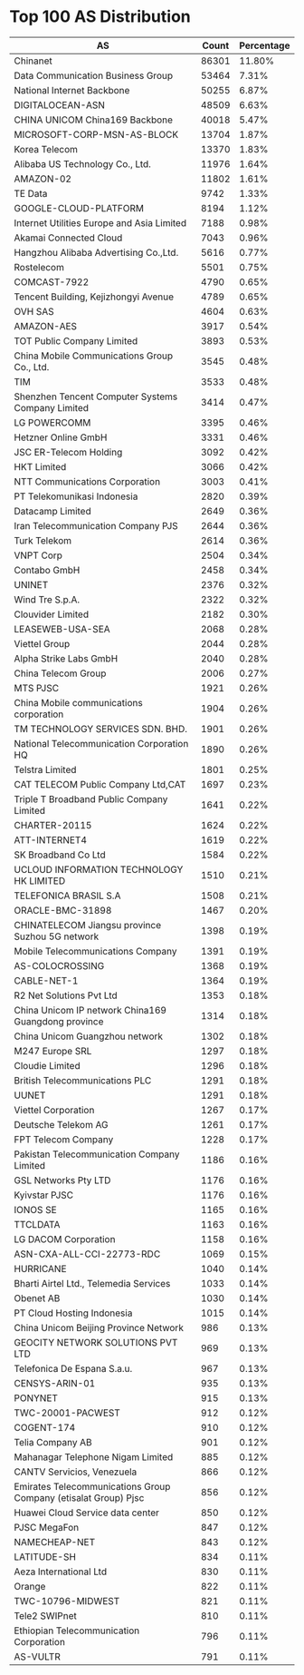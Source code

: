 # Top 100 AS Distribution
| AS | Count | Percentage |
|----|----|----|
| Chinanet | 86301 | 11.80% |
| Data Communication Business Group | 53464 | 7.31% |
| National Internet Backbone | 50255 | 6.87% |
| DIGITALOCEAN-ASN | 48509 | 6.63% |
| CHINA UNICOM China169 Backbone | 40018 | 5.47% |
| MICROSOFT-CORP-MSN-AS-BLOCK | 13704 | 1.87% |
| Korea Telecom | 13370 | 1.83% |
| Alibaba US Technology Co., Ltd. | 11976 | 1.64% |
| AMAZON-02 | 11802 | 1.61% |
| TE Data | 9742 | 1.33% |
| GOOGLE-CLOUD-PLATFORM | 8194 | 1.12% |
| Internet Utilities Europe and Asia Limited | 7188 | 0.98% |
| Akamai Connected Cloud | 7043 | 0.96% |
| Hangzhou Alibaba Advertising Co.,Ltd. | 5616 | 0.77% |
| Rostelecom | 5501 | 0.75% |
| COMCAST-7922 | 4790 | 0.65% |
| Tencent Building, Kejizhongyi Avenue | 4789 | 0.65% |
| OVH SAS | 4604 | 0.63% |
| AMAZON-AES | 3917 | 0.54% |
| TOT Public Company Limited | 3893 | 0.53% |
| China Mobile Communications Group Co., Ltd. | 3545 | 0.48% |
| TIM | 3533 | 0.48% |
| Shenzhen Tencent Computer Systems Company Limited | 3414 | 0.47% |
| LG POWERCOMM | 3395 | 0.46% |
| Hetzner Online GmbH | 3331 | 0.46% |
| JSC ER-Telecom Holding | 3092 | 0.42% |
| HKT Limited | 3066 | 0.42% |
| NTT Communications Corporation | 3003 | 0.41% |
| PT Telekomunikasi Indonesia | 2820 | 0.39% |
| Datacamp Limited | 2649 | 0.36% |
| Iran Telecommunication Company PJS | 2644 | 0.36% |
| Turk Telekom | 2614 | 0.36% |
| VNPT Corp | 2504 | 0.34% |
| Contabo GmbH | 2458 | 0.34% |
| UNINET | 2376 | 0.32% |
| Wind Tre S.p.A. | 2322 | 0.32% |
| Clouvider Limited | 2182 | 0.30% |
| LEASEWEB-USA-SEA | 2068 | 0.28% |
| Viettel Group | 2044 | 0.28% |
| Alpha Strike Labs GmbH | 2040 | 0.28% |
| China Telecom Group | 2006 | 0.27% |
| MTS PJSC | 1921 | 0.26% |
| China Mobile communications corporation | 1904 | 0.26% |
| TM TECHNOLOGY SERVICES SDN. BHD. | 1901 | 0.26% |
| National Telecommunication Corporation HQ | 1890 | 0.26% |
| Telstra Limited | 1801 | 0.25% |
| CAT TELECOM Public Company Ltd,CAT | 1697 | 0.23% |
| Triple T Broadband Public Company Limited | 1641 | 0.22% |
| CHARTER-20115 | 1624 | 0.22% |
| ATT-INTERNET4 | 1619 | 0.22% |
| SK Broadband Co Ltd | 1584 | 0.22% |
| UCLOUD INFORMATION TECHNOLOGY HK LIMITED | 1510 | 0.21% |
| TELEFONICA BRASIL S.A | 1508 | 0.21% |
| ORACLE-BMC-31898 | 1467 | 0.20% |
| CHINATELECOM Jiangsu province Suzhou 5G network | 1398 | 0.19% |
| Mobile Telecommunications Company | 1391 | 0.19% |
| AS-COLOCROSSING | 1368 | 0.19% |
| CABLE-NET-1 | 1364 | 0.19% |
| R2 Net Solutions Pvt Ltd | 1353 | 0.18% |
| China Unicom IP network China169 Guangdong province | 1314 | 0.18% |
| China Unicom Guangzhou network | 1302 | 0.18% |
| M247 Europe SRL | 1297 | 0.18% |
| Cloudie Limited | 1296 | 0.18% |
| British Telecommunications PLC | 1291 | 0.18% |
| UUNET | 1291 | 0.18% |
| Viettel Corporation | 1267 | 0.17% |
| Deutsche Telekom AG | 1261 | 0.17% |
| FPT Telecom Company | 1228 | 0.17% |
| Pakistan Telecommunication Company Limited | 1186 | 0.16% |
| GSL Networks Pty LTD | 1176 | 0.16% |
| Kyivstar PJSC | 1176 | 0.16% |
| IONOS SE | 1165 | 0.16% |
| TTCLDATA | 1163 | 0.16% |
| LG DACOM Corporation | 1158 | 0.16% |
| ASN-CXA-ALL-CCI-22773-RDC | 1069 | 0.15% |
| HURRICANE | 1040 | 0.14% |
| Bharti Airtel Ltd., Telemedia Services | 1033 | 0.14% |
| Obenet AB | 1030 | 0.14% |
| PT Cloud Hosting Indonesia | 1015 | 0.14% |
| China Unicom Beijing Province Network | 986 | 0.13% |
| GEOCITY NETWORK SOLUTIONS PVT LTD | 969 | 0.13% |
| Telefonica De Espana S.a.u. | 967 | 0.13% |
| CENSYS-ARIN-01 | 935 | 0.13% |
| PONYNET | 915 | 0.13% |
| TWC-20001-PACWEST | 912 | 0.12% |
| COGENT-174 | 910 | 0.12% |
| Telia Company AB | 901 | 0.12% |
| Mahanagar Telephone Nigam Limited | 885 | 0.12% |
| CANTV Servicios, Venezuela | 866 | 0.12% |
| Emirates Telecommunications Group Company (etisalat Group) Pjsc | 856 | 0.12% |
| Huawei Cloud Service data center | 850 | 0.12% |
| PJSC MegaFon | 847 | 0.12% |
| NAMECHEAP-NET | 843 | 0.12% |
| LATITUDE-SH | 834 | 0.11% |
| Aeza International Ltd | 830 | 0.11% |
| Orange | 822 | 0.11% |
| TWC-10796-MIDWEST | 821 | 0.11% |
| Tele2 SWIPnet | 810 | 0.11% |
| Ethiopian Telecommunication Corporation | 796 | 0.11% |
| AS-VULTR | 791 | 0.11% |

